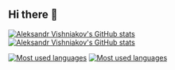 ## Hi there 👋

[![Aleksandr Vishniakov's GitHub stats](https://github-readme-stats-red-ten-17.vercel.app/api?username=asvishnyakov&include_all_commits=true&show=reviews,prs_merged,prs_merged_percentage&show_icons=true&theme=dark#gh-dark-mode-only)](https://github.com/anuraghazra/github-readme-stats#gh-dark-mode-only)
[![Aleksandr Vishniakov's GitHub stats](https://github-readme-stats-red-ten-17.vercel.app/api?username=asvishnyakov&include_all_commits=true&show=reviews,prs_merged,prs_merged_percentage&show_icons=true&theme=default#gh-light-mode-only)](https://github.com/anuraghazra/github-readme-stats#gh-light-mode-only)

[![Most used languages](https://github-readme-stats-red-ten-17.vercel.app/api/top-langs/?username=asvishnyakov&layout=compact&card_width=467&theme=dark#gh-dark-mode-only)](https://github.com/anuraghazra/github-readme-stats#gh-dark-mode-only)
[![Most used languages](https://github-readme-stats-red-ten-17.vercel.app/api/top-langs/?username=asvishnyakov&layout=compact&card_width=467&theme=default#gh-light-mode-only)](https://github.com/anuraghazra/github-readme-stats#gh-light-mode-only)


<!--
**asvishnyakov/asvishnyakov** is a ✨ _special_ ✨ repository because its `README.md` (this file) appears on your GitHub profile.

Here are some ideas to get you started:

- 🔭 I’m currently working on ...
- 🌱 I’m currently learning ...
- 👯 I’m looking to collaborate on ...
- 🤔 I’m looking for help with ...
- 💬 Ask me about ...
- 📫 How to reach me: ...
- 😄 Pronouns: ...
- ⚡ Fun fact: ...
-->
